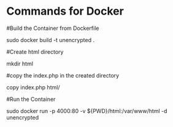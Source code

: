 # Commands for Docker

#Build the Container from Dockerfile

sudo docker build -t unencrypted .


#Create html directory

mkdir html


#copy the index.php in the created directory

copy index.php html/


#Run the Container

sudo docker run -p 4000:80 -v ${PWD}/html:/var/www/html -d unencrypted
